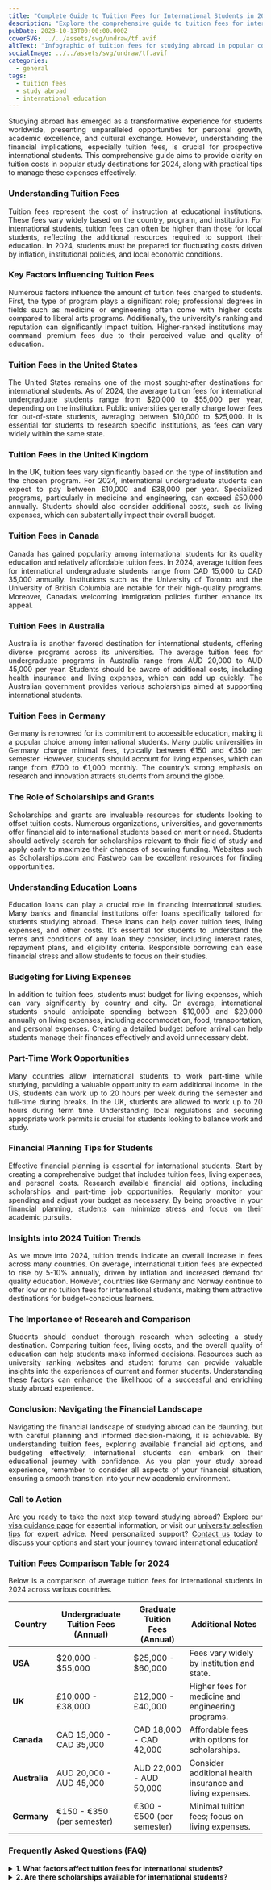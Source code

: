 ```yaml
---
title: "Complete Guide to Tuition Fees for International Students in 2024: USA, UK, Canada, Australia, Germany"
description: "Explore the comprehensive guide to tuition fees for international students in the USA, UK, Canada, Australia, and Germany, along with financing options, trends, and tips."
pubDate: 2023-10-13T00:00:00.000Z
coverSVG: ../../assets/svg/undraw/tf.avif
altText: "Infographic of tuition fees for studying abroad in popular countries"
socialImage: ../../assets/svg/undraw/tf.avif
categories:
  - general
tags:
  - tuition fees
  - study abroad
  - international education
---
```


<div style="text-align: justify;">

Studying abroad has emerged as a transformative experience for students worldwide, presenting unparalleled opportunities for personal growth, academic excellence, and cultural exchange. However, understanding the financial implications, especially tuition fees, is crucial for prospective international students. This comprehensive guide aims to provide clarity on tuition costs in popular study destinations for 2024, along with practical tips to manage these expenses effectively.

### Understanding Tuition Fees

Tuition fees represent the cost of instruction at educational institutions. These fees vary widely based on the country, program, and institution. For international students, tuition fees can often be higher than those for local students, reflecting the additional resources required to support their education. In 2024, students must be prepared for fluctuating costs driven by inflation, institutional policies, and local economic conditions.

### Key Factors Influencing Tuition Fees

Numerous factors influence the amount of tuition fees charged to students. First, the type of program plays a significant role; professional degrees in fields such as medicine or engineering often come with higher costs compared to liberal arts programs. Additionally, the university's ranking and reputation can significantly impact tuition. Higher-ranked institutions may command premium fees due to their perceived value and quality of education.

### Tuition Fees in the United States

The United States remains one of the most sought-after destinations for international students. As of 2024, the average tuition fees for international undergraduate students range from $20,000 to $55,000 per year, depending on the institution. Public universities generally charge lower fees for out-of-state students, averaging between $10,000 to $25,000. It is essential for students to research specific institutions, as fees can vary widely within the same state.

### Tuition Fees in the United Kingdom

In the UK, tuition fees vary significantly based on the type of institution and the chosen program. For 2024, international undergraduate students can expect to pay between £10,000 and £38,000 per year. Specialized programs, particularly in medicine and engineering, can exceed £50,000 annually. Students should also consider additional costs, such as living expenses, which can substantially impact their overall budget.

### Tuition Fees in Canada

Canada has gained popularity among international students for its quality education and relatively affordable tuition fees. In 2024, average tuition fees for international undergraduate students range from CAD 15,000 to CAD 35,000 annually. Institutions such as the University of Toronto and the University of British Columbia are notable for their high-quality programs. Moreover, Canada’s welcoming immigration policies further enhance its appeal.

### Tuition Fees in Australia

Australia is another favored destination for international students, offering diverse programs across its universities. The average tuition fees for undergraduate programs in Australia range from AUD 20,000 to AUD 45,000 per year. Students should be aware of additional costs, including health insurance and living expenses, which can add up quickly. The Australian government provides various scholarships aimed at supporting international students.

### Tuition Fees in Germany

Germany is renowned for its commitment to accessible education, making it a popular choice among international students. Many public universities in Germany charge minimal fees, typically between €150 and €350 per semester. However, students should account for living expenses, which can range from €700 to €1,000 monthly. The country’s strong emphasis on research and innovation attracts students from around the globe.

### The Role of Scholarships and Grants

Scholarships and grants are invaluable resources for students looking to offset tuition costs. Numerous organizations, universities, and governments offer financial aid to international students based on merit or need. Students should actively search for scholarships relevant to their field of study and apply early to maximize their chances of securing funding. Websites such as Scholarships.com and Fastweb can be excellent resources for finding opportunities.


### Understanding Education Loans

Education loans can play a crucial role in financing international studies. Many banks and financial institutions offer loans specifically tailored for students studying abroad. These loans can help cover tuition fees, living expenses, and other costs. It’s essential for students to understand the terms and conditions of any loan they consider, including interest rates, repayment plans, and eligibility criteria. Responsible borrowing can ease financial stress and allow students to focus on their studies.

### Budgeting for Living Expenses

In addition to tuition fees, students must budget for living expenses, which can vary significantly by country and city. On average, international students should anticipate spending between $10,000 and $20,000 annually on living expenses, including accommodation, food, transportation, and personal expenses. Creating a detailed budget before arrival can help students manage their finances effectively and avoid unnecessary debt.

### Part-Time Work Opportunities

Many countries allow international students to work part-time while studying, providing a valuable opportunity to earn additional income. In the US, students can work up to 20 hours per week during the semester and full-time during breaks. In the UK, students are allowed to work up to 20 hours during term time. Understanding local regulations and securing appropriate work permits is crucial for students looking to balance work and study.

### Financial Planning Tips for Students

Effective financial planning is essential for international students. Start by creating a comprehensive budget that includes tuition fees, living expenses, and personal costs. Research available financial aid options, including scholarships and part-time job opportunities. Regularly monitor your spending and adjust your budget as necessary. By being proactive in your financial planning, students can minimize stress and focus on their academic pursuits.

### Insights into 2024 Tuition Trends

As we move into 2024, tuition trends indicate an overall increase in fees across many countries. On average, international tuition fees are expected to rise by 5-10% annually, driven by inflation and increased demand for quality education. However, countries like Germany and Norway continue to offer low or no tuition fees for international students, making them attractive destinations for budget-conscious learners.

### The Importance of Research and Comparison

Students should conduct thorough research when selecting a study destination. Comparing tuition fees, living costs, and the overall quality of education can help students make informed decisions. Resources such as university ranking websites and student forums can provide valuable insights into the experiences of current and former students. Understanding these factors can enhance the likelihood of a successful and enriching study abroad experience.

### Conclusion: Navigating the Financial Landscape

Navigating the financial landscape of studying abroad can be daunting, but with careful planning and informed decision-making, it is achievable. By understanding tuition fees, exploring available financial aid options, and budgeting effectively, international students can embark on their educational journey with confidence. As you plan your study abroad experience, remember to consider all aspects of your financial situation, ensuring a smooth transition into your new academic environment.

### Call to Action

Are you ready to take the next step toward studying abroad? Explore our [visa guidance page](/blog/ha3) for essential information, or visit our [university selection tips](/blog/ha1) for expert advice. Need personalized support? [Contact us](/contact) today to discuss your options and start your journey toward international education!

### Tuition Fees Comparison Table for 2024

Below is a comparison of average tuition fees for international students in 2024 across various countries.

| Country       | Undergraduate Tuition Fees (Annual) | Graduate Tuition Fees (Annual) | Additional Notes                                           |
|---------------|-------------------------------------|-------------------------------|------------------------------------------------------------|
| **USA**       | $20,000 - $55,000                   | $25,000 - $60,000              | Fees vary widely by institution and state.                 |
| **UK**        | £10,000 - £38,000                   | £12,000 - £40,000              | Higher fees for medicine and engineering programs.          |
| **Canada**    | CAD 15,000 - CAD 35,000             | CAD 18,000 - CAD 42,000        | Affordable fees with options for scholarships.              |
| **Australia** | AUD 20,000 - AUD 45,000             | AUD 22,000 - AUD 50,000        | Consider additional health insurance and living expenses.   |
| **Germany**   | €150 - €350 (per semester)          | €300 - €500 (per semester)     | Minimal tuition fees; focus on living expenses.             |


### Frequently Asked Questions (FAQ)

<details>
  <summary><strong>1. What factors affect tuition fees for international students?</strong></summary>
  <p>Tuition fees for international students vary based on several factors, including the country of study, the type of program (undergraduate or graduate), and the reputation of the institution. Additionally, some programs such as medicine and engineering tend to have higher tuition fees than others.</p>
</details>

<details>
  <summary><strong>2. Are there scholarships available for international students?</strong></summary>
  <p>Yes, many universities, governments, and organizations
